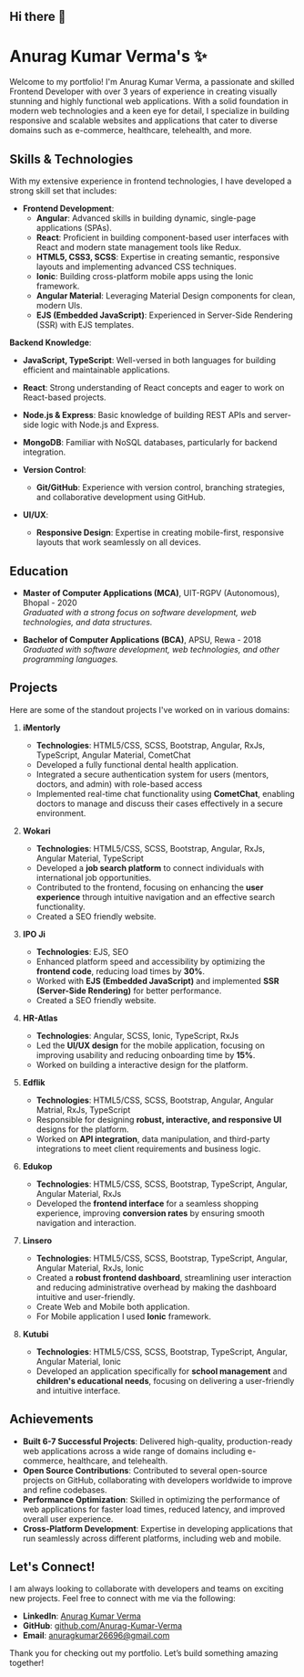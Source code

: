 ## Hi there 👋

<!--
**Anurag-Kumar-Verma/Anurag-Kumar-Verma** is a ✨ _special_ ✨ repository because its `README.md` (this file) appears on your GitHub profile.

Here are some ideas to get you started:

- 🔭 I’m currently working on ...
- 🌱 I’m currently learning ...
- 👯 I’m looking to collaborate on ...
- 🤔 I’m looking for help with ...
- 💬 Ask me about ...
- 📫 How to reach me: ...
- 😄 Pronouns: ...
- ⚡ Fun fact: ...
-->

# Anurag Kumar Verma's ✨

Welcome to my portfolio! I'm Anurag Kumar Verma, a passionate and skilled Frontend Developer with over 3 years of experience in creating visually stunning and highly functional web applications. With a solid foundation in modern web technologies and a keen eye for detail, I specialize in building responsive and scalable websites and applications that cater to diverse domains such as e-commerce, healthcare, telehealth, and more.

## Skills & Technologies

With my extensive experience in frontend technologies, I have developed a strong skill set that includes:

- **Frontend Development**:
  - **Angular**: Advanced skills in building dynamic, single-page applications (SPAs).
  - **React**: Proficient in building component-based user interfaces with React and modern state management tools like Redux.
  - **HTML5, CSS3, SCSS**: Expertise in creating semantic, responsive layouts and implementing advanced CSS techniques.
  - **Ionic**: Building cross-platform mobile apps using the Ionic framework.
  - **Angular Material**: Leveraging Material Design components for clean, modern UIs.
  - **EJS (Embedded JavaScript)**: Experienced in Server-Side Rendering (SSR) with EJS templates.
  
**Backend Knowledge**:
  - **JavaScript, TypeScript**: Well-versed in both languages for building efficient and maintainable applications.
  - **React**: Strong understanding of React concepts and eager to work on React-based projects.
  - **Node.js & Express**: Basic knowledge of building REST APIs and server-side logic with Node.js and Express.
  - **MongoDB**: Familiar with NoSQL databases, particularly for backend integration.

- **Version Control**: 
  - **Git/GitHub**: Experience with version control, branching strategies, and collaborative development using GitHub.

- **UI/UX**:
  - **Responsive Design**: Expertise in creating mobile-first, responsive layouts that work seamlessly on all devices.

## Education

- **Master of Computer Applications (MCA)**, UIT-RGPV (Autonomous), Bhopal - 2020  
  *Graduated with a strong focus on software development, web technologies, and data structures.*
  
- **Bachelor of Computer Applications (BCA)**, APSU, Rewa - 2018  
  *Graduated with software development, web technologies, and other programming languages.*

## Projects

Here are some of the standout projects I've worked on in various domains:

1. **iMentorly**
   - **Technologies**: HTML5/CSS, SCSS, Bootstrap, Angular, RxJs, TypeScript, Angular Material, CometChat
   - Developed a fully functional dental health application.
   - Integrated a secure authentication system for users (mentors, doctors, and admin) with role-based access
   - Implemented real-time chat functionality using **CometChat**, enabling doctors to manage and discuss their cases effectively in a secure environment.

2. **Wokari**
   - **Technologies**: HTML5/CSS, SCSS, Bootstrap, Angular, RxJs, Angular Material, TypeScript
   - Developed a **job search platform** to connect individuals with international job opportunities.
   - Contributed to the frontend, focusing on enhancing the **user experience** through intuitive navigation and an effective search functionality.
   - Created a SEO friendly website.

3. **IPO Ji**
   - **Technologies**: EJS, SEO
   - Enhanced platform speed and accessibility by optimizing the **frontend code**, reducing load times by **30%**.
   - Worked with **EJS (Embedded JavaScript)** and implemented **SSR (Server-Side Rendering)** for better performance.
   - Created a SEO friendly website.

4. **HR-Atlas**
   - **Technologies**: Angular, SCSS, Ionic, TypeScript, RxJs
   - Led the **UI/UX design** for the mobile application, focusing on improving usability and reducing onboarding time by **15%**.
   - Worked on building a interactive design for the platform.

5. **Edflik**
   - **Technologies**:  HTML5/CSS, SCSS, Bootstrap, Angular, Angular Matrial, RxJs, TypeScript
   - Responsible for designing **robust, interactive, and responsive UI** designs for the platform.
   - Worked on **API integration**, data manipulation, and third-party integrations to meet client requirements and business logic.

6. **Edukop**
   - **Technologies**: HTML5/CSS, SCSS, Bootstrap, TypeScript, Angular, Angular Material, RxJs
   - Developed the **frontend interface** for a seamless shopping experience, improving **conversion rates** by ensuring smooth navigation and interaction.

7. **Linsero**
   - **Technologies**: HTML5/CSS, SCSS, Bootstrap, TypeScript, Angular, Angular Material, RxJs, Ionic
   - Created a **robust frontend dashboard**, streamlining user interaction and reducing administrative overhead by making the dashboard intuitive and user-friendly.
   - Create Web and Mobile both application.
   - For Mobile application I used **Ionic** framework.

8. **Kutubi**
   - **Technologies**: HTML5/CSS, SCSS, Bootstrap, TypeScript, Angular, Angular Material, Ionic
   - Developed an application specifically for **school management** and **children's educational needs**, focusing on delivering a user-friendly and intuitive interface.

<!-- ## Certifications

- **Certified Angular Developer** – [Institute Name] – 2023
- **JavaScript Algorithms and Data Structures** – FreeCodeCamp – 2021
- **React.js Certification** – [Platform Name] – 2022
- **Node.js and Express.js Certification** – [Platform Name] – 2023 -->

## Achievements

- **Built 6-7 Successful Projects**: Delivered high-quality, production-ready web applications across a wide range of domains including e-commerce, healthcare, and telehealth.
- **Open Source Contributions**: Contributed to several open-source projects on GitHub, collaborating with developers worldwide to improve and refine codebases.
- **Performance Optimization**: Skilled in optimizing the performance of web applications for faster load times, reduced latency, and improved overall user experience.
- **Cross-Platform Development**: Expertise in developing applications that run seamlessly across different platforms, including web and mobile.

## Let's Connect!

I am always looking to collaborate with developers and teams on exciting new projects. Feel free to connect with me via the following:

- **LinkedIn**: [Anurag Kumar Verma](https://www.linkedin.com/in/anurag-kumar-verma-39a704189)
- **GitHub**: [github.com/Anurag-Kumar-Verma](https://github.com/Anurag-Kumar-Verma)
- **Email**: anuragkumar26696@gmail.com

Thank you for checking out my portfolio. Let’s build something amazing together!

